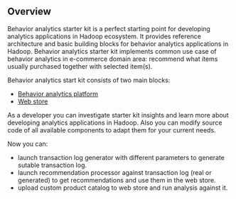Overview
--------
Behavior analytics starter kit is a perfect starting point for developing analytics applications in Hadoop ecosystem. 
It provides reference architecture and basic building blocks for behavior analytics applications in Hadoop.
Behavior analytics starter kit implements common use case of behavior analytics in e-commerce domain area: 
recommend what items usually purchased together with selected item(s). 

Behavior analytics start kit consists of two main blocks:
* [Behavior analytics platform](Developer-Guide--Behavior-Analytics-Platform--Overview.md)
* [Web store](Developer-Guide--Web-Store--Overview.md)

As a developer you can investigate starter kit insights and learn more about developing analytics applications in Hadoop.
Also you can modify source code of all available components to adapt them for your current needs.

Now you can:
 - launch transaction log generator with different parameters to generate sutable transaction log.
 - launch recommendation processor against transaction log (real or generated) to get recommendations and use them in the web store.
 - upload custom product catalog to web store and run analysis against it.

